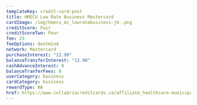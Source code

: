 ```yaml
---
templateKey: credit-card-post
title: HMECU Low Rate Business Mastercard
cardImage: /img/hmecu_mc_lowratebusiness-jb-.png
creditScore: Fair
creditScoreTwo: Poor
fee: 25
feeOptions: dontmind
network: Mastercard
purchaseInterest: "12.90"
balanceTransferInterest: "12.90"
cashAdvanceInterest: 0
balanceTranferFees: 0
userCategory: business
cardCategory: business
rewardType: NA
href: https://www.collabriacreditcards.ca/affiliate_healthcare-municipal-employees-credit-union/business-cards/pc95/card_national-low-rate-business-mastercard
---
```

